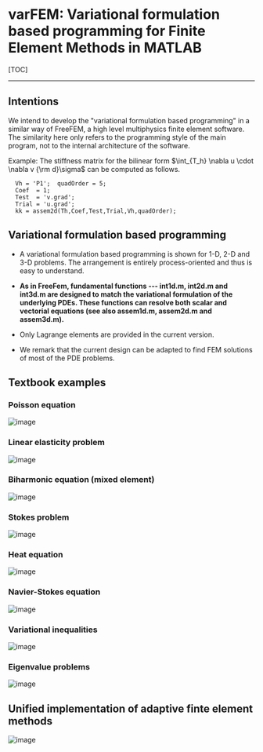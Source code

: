 # varFEM: Variational formulation based programming for Finite Element Methods in MATLAB

[TOC]
 
 --------------

## Intentions

We intend to develop the "variational formulation based programming"  in a similar way of FreeFEM, a high level multiphysics finite element software. The similarity here only refers to the programming style of the main program, not to the internal architecture of the software.


Example: The stiffness matrix for the bilinear form  $\int_{T_h} \nabla u \cdot \nabla v {\rm d}\sigma$ can be computed as follows.

```
  Vh = 'P1';  quadOrder = 5;
  Coef  = 1;
  Test  = 'v.grad';
  Trial = 'u.grad';
  kk = assem2d(Th,Coef,Test,Trial,Vh,quadOrder);
```

## Variational formulation based programming

  - A variational formulation based programming is shown for 1-D, 2-D and 3-D problems. The arrangement is entirely process-oriented and thus is easy to understand. 
  
  - **As in FreeFem, fundamental functions --- int1d.m, int2d.m and int3d.m are designed to match the variational formulation of the underlying PDEs. These functions can resolve both scalar and vectorial equations (see also assem1d.m, assem2d.m and assem3d.m).**
  
  - Only Lagrange elements are provided in the current version. 
  
  - We remark that the current design can be adapted to find FEM solutions of most of the PDE problems.
  
## Textbook examples

### Poisson equation
![image](https://github.com/Terenceyuyue/varFEM/blob/master/images/Poisson.png)

### Linear elasticity problem
![image](https://github.com/Terenceyuyue/varFEM/blob/master/images/elasticity.png)

### Biharmonic equation (mixed element)
![image](https://github.com/Terenceyuyue/varFEM/blob/master/images/biharmonic.png)

### Stokes problem
![image](https://github.com/Terenceyuyue/varFEM/blob/master/images/Stokes.png)

### Heat equation
![image](https://github.com/Terenceyuyue/varFEM/blob/master/images/heat.png)

### Navier-Stokes equation
![image](https://github.com/Terenceyuyue/varFEM/blob/master/images/NS.png)

### Variational inequalities
![image](https://github.com/Terenceyuyue/varFEM/blob/master/images/inequality.png)

### Eigenvalue problems
![image](https://github.com/Terenceyuyue/varFEM/blob/master/images/Eigenvalue.png)


## Unified implementation of adaptive finte element methods

![image](https://github.com/Terenceyuyue/varFEM/blob/master/images/afem.jpg)
